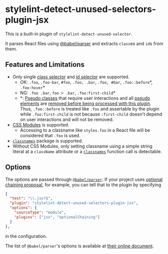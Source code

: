 # stylelint-detect-unused-selectors-plugin-jsx

This is a built-in plugin of `stylelint-detect-unused-selector`.

It parses React files using [@babel/parser](https://babeljs.io/docs/en/babel-parser) and extracts `class`es and `id`s from them.

## Features and Limitations

- Only single [class selector](https://developer.mozilla.org/en-US/docs/Web/CSS/Class_selectors) and [id selector](https://developer.mozilla.org/en-US/docs/Web/CSS/ID_selectors) are supported.
  - OK: `.foo`, `.foo-bar`, `#foo`, `.foo, .bar`, `.foo, #bar`, `.foo::before`\*, `.foo:hover`\*
  - NG: `.foo .bar`, `foo > .bar`, `.foo:first-child`\*
  - \*: [Pseudo classes](https://developer.mozilla.org/en-US/docs/Web/CSS/Pseudo-classes) that require user interactions and all [pseudo elements](https://developer.mozilla.org/en-US/docs/Web/CSS/Pseudo-elements) are [removed before being processed with this plugin](https://github.com/dmitiiv/stylelint-detect-unused-selectors/blob/main/src/utils/remove-unassertive-selector.ts). Thus, `.foo::before` is treated like `.foo` and assertable by the plugin while `.foo:first-child` is not because `:first-child` doesn't depend on user interactions and will not be removed.
- [CSS Modules](https://github.com/css-modules/css-modules) is supported.
  - Accessing to a classname like `styles.foo` in a React file will be considered that `.foo` is used.
- [`classnames`](https://github.com/JedWatson/classnames) package is supported.
- Without CSS Modules, only setting classname using a simple string literal at a `className` attribute or a [`classnames`](https://github.com/JedWatson/classnames) function call is detectable.

## Options

The options are passed through [`@babel/parser`](https://babeljs.io/docs/en/babel-parser). If your project uses [optional chaining proposal](https://github.com/tc39/proposal-optional-chaining), for example, you can tell that to the plugin by specifying

```json
{
  "test": "\\.jsx?$",
  "plugin": "stylelint-detect-unused-selectors-plugin-jsx",
  "options": {
    "sourceType": "module",
    "plugins": ["jsx", "optionalChaining"]
  }
},
```

in the configuration.

The list of `@babel/parser`'s options is available at [their online document](https://babeljs.io/docs/en/babel-parser#options).
